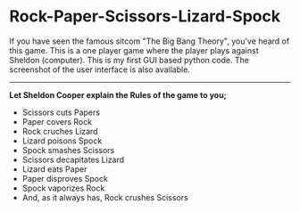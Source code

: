 # Rock-Paper-Scissors-Lizard-Spock
<p>If you have seen the famous sitcom "The Big Bang Theory", you've heard of this game. This is a one player game where the player plays against Sheldon (computer). This is my first GUI based python code. The screenshot of the user interface is also available.</p>
<hr/>
<b>Let Sheldon Cooper explain the Rules of the game to you;</b>
<ul>
  <li>Scissors cuts Papers</li>
  <li>Paper covers Rock</li>
  <li>Rock cruches Lizard</li>
  <li>Lizard poisons Spock</li>
  <li>Spock smashes Scissors</li>
  <li>Scissors decapitates Lizard</li>
  <li>Lizard eats Paper</li>
  <li>Paper disproves Spock</li>
  <li>Spock vaporizes Rock</li>
  <li>And, as it always has, Rock crushes Scissors</li>
</ul>
